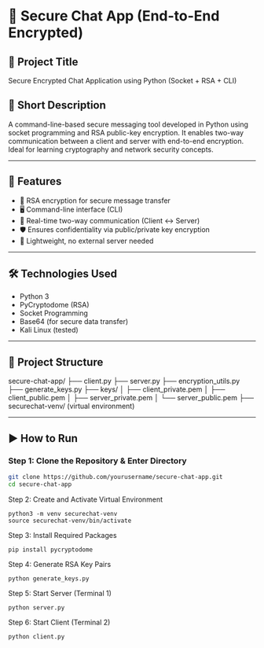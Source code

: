 # 🔐 Secure Chat App (End-to-End Encrypted)

## 📌 Project Title
Secure Encrypted Chat Application using Python (Socket + RSA + CLI)

## 📌 Short Description
A command-line-based secure messaging tool developed in Python using socket programming and RSA public-key encryption. It enables two-way communication between a client and server with end-to-end encryption. Ideal for learning cryptography and network security concepts.

---

## 🚀 Features

- 🔐 RSA encryption for secure message transfer
- 🖥️ Command-line interface (CLI)
- 💬 Real-time two-way communication (Client ↔ Server)
- 🛡️ Ensures confidentiality via public/private key encryption
- 🧪 Lightweight, no external server needed

---

## 🛠️ Technologies Used

- Python 3
- PyCryptodome (RSA)
- Socket Programming
- Base64 (for secure data transfer)
- Kali Linux (tested)

---

## 📁 Project Structure

secure-chat-app/
├── client.py
├── server.py
├── encryption_utils.py
├── generate_keys.py
├── keys/
│ ├── client_private.pem
│ ├── client_public.pem
│ ├── server_private.pem
│ └── server_public.pem
├── securechat-venv/ (virtual environment)


---

## ▶️ How to Run

### Step 1: Clone the Repository & Enter Directory
```bash
git clone https://github.com/yourusername/secure-chat-app.git
cd secure-chat-app
```
Step 2: Create and Activate Virtual Environment
```
python3 -m venv securechat-venv
source securechat-venv/bin/activate
```
Step 3: Install Required Packages
```
pip install pycryptodome
```
Step 4: Generate RSA Key Pairs
```
python generate_keys.py
```
Step 5: Start Server (Terminal 1)
```
python server.py
```
Step 6: Start Client (Terminal 2)
```
python client.py
```
